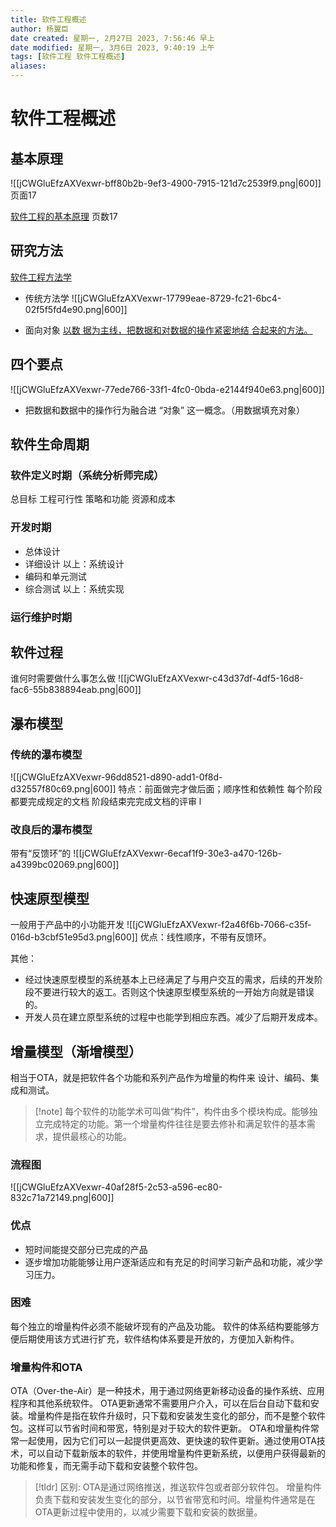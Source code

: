 ```yaml
---
title: 软件工程概述
author: 杨翼臣
date created: 星期一, 2月27日 2023, 7:56:46 早上
date modified: 星期一, 3月6日 2023, 9:40:19 上午
tags: [软件工程 软件工程概述]
aliases: 
---
```

# 软件工程概述
## 基本原理
![[jCWGluEfzAXVexwr-bff80b2b-9ef3-4900-7915-121d7c2539f9.png|600]]
页面17


[软件工程的基本原理](obsidian://bookmaster?type=open-book&bid=jCWGluEfzAXVexwr&aid=35818ede-3de0-fa29-359e-041ccde04135&page=17)
页数17
## 研究方法
[软件工程方法学](obsidian://bookmaster?type=open-book&bid=jCWGluEfzAXVexwr&aid=ec962fc6-2161-7135-389b-2aaa9e4a3eaf&page=18)
- 传统方法学
![[jCWGluEfzAXVexwr-17799eae-8729-fc21-6bc4-02f5f5fd4e90.png|600]]

- 面向对象
[以数
据为主线，把数据和对数据的操作紧密地结
合起来的方法。](obsidian://bookmaster?type=open-book&bid=jCWGluEfzAXVexwr&aid=2ab3d0d6-c7bd-2518-da75-e450e99ffecc&page=24)

## 四个要点
![[jCWGluEfzAXVexwr-77ede766-33f1-4fc0-0bda-e2144f940e63.png|600]]
- 把数据和数据中的操作行为融合进 “对象” 这一概念。（用数据填充对象）

## 软件生命周期
### 软件定义时期（系统分析师完成）
总目标
工程可行性
策略和功能
资源和成本

### 开发时期 
- 总体设计
- 详细设计
以上：系统设计
- 编码和单元测试
- 综合测试
以上：系统实现

### 运行维护时期

## 软件过程
谁何时需要做什么事怎么做
![[jCWGluEfzAXVexwr-c43d37df-4df5-16d8-fac6-55b838894eab.png|600]]


## 瀑布模型
### 传统的瀑布模型
![[jCWGluEfzAXVexwr-96dd8521-d890-add1-0f8d-d32557f80c69.png|600]]
特点：前面做完才做后面；顺序性和依赖性
				每个阶段都要完成规定的文档
				阶段结束完完成文档的评审
l

### 改良后的瀑布模型
带有“反馈环”的
![[jCWGluEfzAXVexwr-6ecaf1f9-30e3-a470-126b-a4399bc02069.png|600]]

## 快速原型模型
一般用于产品中的小功能开发
![[jCWGluEfzAXVexwr-f2a46f6b-7066-c35f-016d-b3cbf51e95d3.png|600]]
优点：线性顺序，不带有反馈环。

其他：
- 经过快速原型模型的系统基本上已经满足了与用户交互的需求，后续的开发阶段不要进行较大的返工。否则这个快速原型模型系统的一开始方向就是错误的。
- 开发人员在建立原型系统的过程中也能学到相应东西。减少了后期开发成本。


## 增量模型（渐增模型）
相当于OTA，就是把软件各个功能和系列产品作为增量的构件来
设计、编码、集成和测试。

>[!note] 每个软件的功能学术可叫做“构件”，构件由多个模块构成。能够独立完成特定的功能。第一个增量构件往往是要去修补和满足软件的基本需求，提供最核心的功能。

### 流程图
![[jCWGluEfzAXVexwr-40af28f5-2c53-a596-ec80-832c71a72149.png|600]]
### 优点
- 短时间能提交部分已完成的产品
- 逐步增加功能能够让用户逐渐适应和有充足的时间学习新产品和功能，减少学习压力。


### 困难
每个独立的增量构件必须不能破坏现有的产品及功能。
软件的体系结构要能够方便后期使用该方式进行扩充，软件结构体系要是开放的，方便加入新构件。

### 增量构件和OTA
OTA（Over-the-Air）是一种技术，用于通过网络更新移动设备的操作系统、应用程序和其他系统软件。
OTA更新通常不需要用户介入，可以在后台自动下载和安装。增量构件是指在软件升级时，只下载和安装发生变化的部分，而不是整个软件包。这样可以节省时间和带宽，特别是对于较大的软件更新。
OTA和增量构件常常一起使用，因为它们可以一起提供更高效、更快速的软件更新。通过使用OTA技术，可以自动下载新版本的软件，并使用增量构件更新系统，以便用户获得最新的功能和修复，而无需手动下载和安装整个软件包。

>[!tldr] 区别:
>OTA是通过网络推送，推送软件包或者部分软件包。
>增量构件负责下载和安装发生变化的部分，以节省带宽和时间。增量构件通常是在OTA更新过程中使用的，以减少需要下载和安装的数据量。
>











